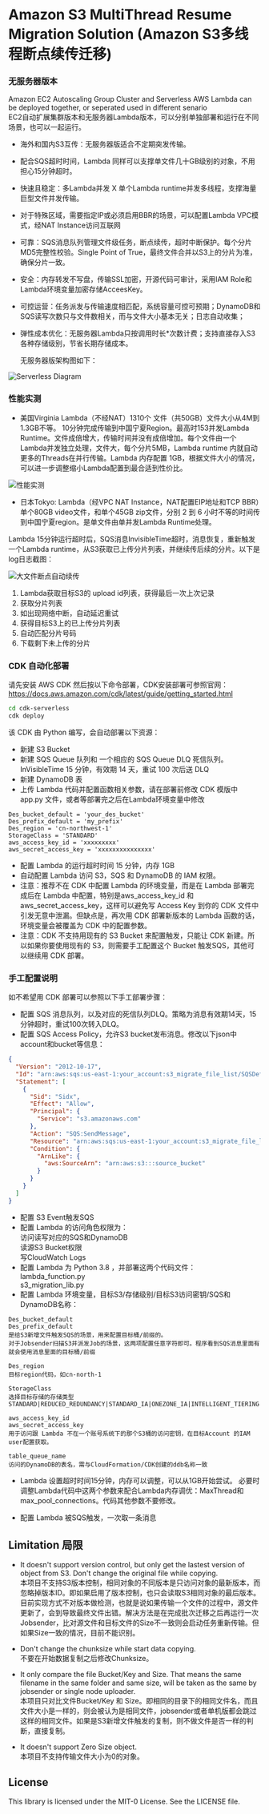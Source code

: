 # Amazon S3 MultiThread Resume Migration Solution  (Amazon S3多线程断点续传迁移)   

### 无服务器版本  
Amazon EC2 Autoscaling Group Cluster and Serverless AWS Lambda can be deployed together, or seperated used in different senario  
EC2自动扩展集群版本和无服务器Lambda版本，可以分别单独部署和运行在不同场景，也可以一起运行。  
* 海外和国内S3互传：无服务器版适合不定期突发传输。  
* 配合SQS超时时间，Lambda 同样可以支撑单文件几十GB级别的对象，不用担心15分钟超时。  
* 快速且稳定：多Lambda并发 X 单个Lambda runtime并发多线程，支撑海量巨型文件并发传输。  
* 对于特殊区域，需要指定IP或必须启用BBR的场景，可以配置Lambda VPC模式，经NAT Instance访问互联网  
* 可靠：SQS消息队列管理文件级任务，断点续传，超时中断保护。每个分片MD5完整性校验。Single Point of True，最终文件合并以S3上的分片为准，确保分片一致。  
* 安全：内存转发不写盘，传输SSL加密，开源代码可审计，采用IAM Role和Lambda环境变量加密存储AcceesKey。  
* 可控运营：任务派发与传输速度相匹配，系统容量可控可预期；DynamoDB和SQS读写次数只与文件数相关，而与文件大小基本无关；日志自动收集；  
* 弹性成本优化：无服务器Lambda只按调用时长*次数计费；支持直接存入S3各种存储级别，节省长期存储成本。
  
  无服务器版架构图如下：  
  
![Serverless Diagram](./img/05.png)  

### 性能实测
* 美国Virginia Lambda（不经NAT）1310个 文件（共50GB）文件大小从4M到1.3GB不等。 10分钟完成传输到中国宁夏Region。最高时153并发Lambda Runtime。文件成倍增大，传输时间并没有成倍增加。每个文件由一个Lambda并发独立处理，文件大，每个分片5MB，Lambda runtime 内就自动更多的Threads在并行传输。Lambda 内存配置 1GB，根据文件大小的情况，可以进一步调整缩小Lambda配置到最合适到性价比。

![性能实测](./img/07.png)  

* 日本Tokyo: Lambda（经VPC NAT Instance，NAT配置EIP地址和TCP BBR）单个80GB video文件，和单个45GB zip文件，分别 2 到 6 小时不等的时间传到中国宁夏region。是单文件由单并发Lambda Runtime处理。  

Lambda 15分钟运行超时后，SQS消息InvisibleTime超时，消息恢复，重新触发一个Lambda runtime，从S3获取已上传分片列表，并继续传后续的分片。以下是log日志截图：  

![大文件断点自动续传](./img/06.png)  
1. Lambda获取目标S3的 upload id列表，获得最后一次上次记录
2. 获取分片列表
3. 如出现网络中断，自动延迟重试
4. 获得目标S3上的已上传分片列表
5. 自动匹配分片号码
6. 下载剩下未上传的分片

### CDK 自动化部署
请先安装 AWS CDK 然后按以下命令部署，CDK安装部署可参照官网：  
https://docs.aws.amazon.com/cdk/latest/guide/getting_started.html   

```bash
cd cdk-serverless
cdk deploy
```
该 CDK 由 Python 编写，会自动部署以下资源：  
* 新建 S3 Bucket  
* 新建 SQS Queue 队列和 一个相应的 SQS Queue DLQ 死信队列。InVisibleTime 15 分钟，有效期 14 天，重试 100 次后送 DLQ  
* 新建 DynamoDB 表  
* 上传 Lambda 代码并配置函数相关参数，请在部署前修改 CDK 模版中 app.py 文件，或者等部署完之后在Lambda环境变量中修改  
```
Des_bucket_default = 'your_des_bucket'
Des_prefix_default = 'my_prefix'
Des_region = 'cn-northwest-1'
StorageClass = 'STANDARD'
aws_access_key_id = 'xxxxxxxxx'
aws_secret_access_key = 'xxxxxxxxxxxxxxx'
```
* 配置 Lambda 的运行超时时间 15 分钟，内存 1GB  
* 自动配置 Lambda 访问 S3，SQS 和 DynamoDB 的 IAM 权限。  
* 注意：推荐不在 CDK 中配置 Lambda 的环境变量，而是在 Lambda 部署完成后在 Lambda 中配置，特别是aws_access_key_id 和 aws_secret_access_key，这样可以避免写 Access Key 到你的 CDK 文件中引发无意中泄漏。但缺点是，再次用 CDK 部署新版本的 Lambda 函数的话，环境变量会被覆盖为 CDK 中的配置参数。  
* 注意：CDK 不支持用现有的 S3 Bucket 来配置触发，只能让 CDK 新建。所以如果你要使用现有的 S3，则需要手工配置这个 Bucket 触发SQS，其他可以继续用 CDK 部署。  

### 手工配置说明  
如不希望用 CDK 部署可以参照以下手工部署步骤：
* 配置 SQS 消息队列，以及对应的死信队列DLQ。策略为消息有效期14天，15分钟超时，重试100次转入DLQ。
* 配置 SQS Access Policy，允许S3 bucket发布消息。修改以下json中account和bucket等信息：
```json
{
  "Version": "2012-10-17",
  "Id": "arn:aws:sqs:us-east-1:your_account:s3_migrate_file_list/SQSDefaultPolicy",
  "Statement": [
    {
      "Sid": "Sidx",
      "Effect": "Allow",
      "Principal": {
        "Service": "s3.amazonaws.com"
      },
      "Action": "SQS:SendMessage",
      "Resource": "arn:aws:sqs:us-east-1:your_account:s3_migrate_file_list",
      "Condition": {
        "ArnLike": {
          "aws:SourceArn": "arn:aws:s3:::source_bucket"
        }
      }
    }
  ]
}
```
* 配置 S3 Event触发SQS  
* 配置 Lambda 的访问角色权限为：  
访问读写对应的SQS和DynamoDB  
读源S3 Bucket权限  
写CloudWatch Logs  
* 配置 Lambda 为 Python 3.8 ，并部署这两个代码文件：
lambda_function.py  
s3_migration_lib.py  
* 配置 Lambda 环境变量，目标S3/存储级别/目标S3访问密钥/SQS和DynamoDB名称：
```
Des_bucket_default  
Des_prefix_default  
是给S3新增文件触发SQS的场景，用来配置目标桶/前缀的。
对于Jobsender扫描S3并派发Job的场景，这两项配置任意字符即可。程序看到SQS消息里面有就会使用消息里面的目标桶/前缀

Des_region  
目标region代码，如cn-north-1

StorageClass  
选择目标存储的存储类型
STANDARD|REDUCED_REDUNDANCY|STANDARD_IA|ONEZONE_IA|INTELLIGENT_TIERING|GLACIER|DEEP_ARCHIVE

aws_access_key_id  
aws_secret_access_key  
用于访问跟 Lambda 不在一个账号系统下的那个S3桶的访问密钥，在目标Account 的IAM user配置获取。

table_queue_name  
访问的DynamoDB的表名，需与CloudFormation/CDK创建的ddb名称一致  
```

* Lambda 设置超时时间15分钟，内存可以调整，可以从1GB开始尝试。
必要时调整Lambda代码中这两个参数来配合Lambda内存调优：MaxThread和max_pool_connections。代码其他参数不要修改。

* 配置 Lambda 被SQS触发，一次取一条消息  

## Limitation 局限
* It doesn't support version control, but only get the lastest version of object from S3. Don't change the original file while copying.  
本项目不支持S3版本控制，相同对象的不同版本是只访问对象的最新版本，而忽略掉版本ID。即如果启用了版本控制，也只会读取S3相同对象的最后版本。目前实现方式不对版本做检测，也就是说如果传输一个文件的过程中，源文件更新了，会到导致最终文件出错。解决方法是在完成批次迁移之后再运行一次Jobsender，比对源文件和目标文件的Size不一致则会启动任务重新传输。但如果Size一致的情况，目前不能识别。  

* Don't change the chunksize while start data copying.  
不要在开始数据复制之后修改Chunksize。  

* It only compare the file Bucket/Key and Size. That means the same filename in the same folder and same size, will be taken as the same by jobsender or single node uploader.  
本项目只对比文件Bucket/Key 和 Size。即相同的目录下的相同文件名，而且文件大小是一样的，则会被认为是相同文件，jobsender或者单机版都会跳过这样的相同文件。如果是S3新增文件触发的复制，则不做文件是否一样的判断，直接复制。  

* It doesn't support Zero Size object.  
本项目不支持传输文件大小为0的对象。  

## License

This library is licensed under the MIT-0 License. See the LICENSE file.
